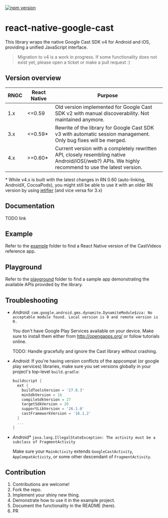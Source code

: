 [![npm version](https://badge.fury.io/js/react-native-google-cast.svg)](https://badge.fury.io/js/react-native-google-cast)

# react-native-google-cast

This library wraps the native Google Cast SDK v4 for Android and iOS, providing a unified JavaScript interface.

> Migration to v4 is a work in progress. If some functionality does not exist yet, please open a ticket or make a pull request :)

## Version overview

| RNGC | React Native | Purpose                                                                                                                                            |
| ---- | ------------ | -------------------------------------------------------------------------------------------------------------------------------------------------- |
| 1.x  | <=0.59       | Old version implemented for Google Cast SDK v2 with manual discoverability. Not maintained anymore.                                                |
| 3.x  | <=0.59*      | Rewrite of the library for Google Cast SDK v3 with automatic session management. Only bug fixes will be merged.                                    |
| 4.x  | >=0.60*      | Current version with a completely rewritten API, closely resembling native Android/iOS(/web?) APIs. We highly recommend to use the latest version. |

\* While v4.x is built with the latest changes in RN 0.60 (auto-linking, AndroidX, CocoaPods), you might still be able to use it with an older RN version by using [jetifier](https://github.com/mikehardy/jetifier#usage-for-source-files) (and vice versa for 3.x)

## Documentation

TODO link

## Example

Refer to the [example](example/) folder to find a React Native version of the CastVideos reference app.

## Playground

Refer to the [playground](playground/) folder to find a sample app demonstrating the available APIs provided by the library.

## Troubleshooting

- _Android:_ `com.google.android.gms.dynamite.DynamiteModule$zza: No acceptable module found. Local version is 0 and remote version is 0.`

  You don't have Google Play Services available on your device. Make sure to install them either from http://opengapps.org/ or follow tutorials online.

  TODO: Handle gracefully and ignore the Cast library without crashing.

- _Android:_ If you're having version conflicts of the appcompat (or google play services) libraries, make sure you set versions globally in your project's top-level `build.gradle`:

  ```gradle
  buildscript {
    ext {
      buildToolsVersion = '27.0.3'
      minSdkVersion = 16
      compileSdkVersion = 27
      targetSdkVersion = 26
      supportLibVersion = '26.1.0'
      castFrameworkVersion = '16.1.2'
    }
    ...
  }
  ```

- _Android\*_ `java.lang.IllegalStateException: The activity must be a subclass of FragmentActivity`

  Make sure your `MainActivity` extends `GoogleCastActivity`, `AppCompatActivity`, or some other descendant of `FragmentActivity`.

## Contribution

1. Contributions are welcome!
2. Fork the repo.
3. Implement your shiny new thing.
4. Demonstrate how to use it in the example project.
5. Document the functionality in the README (here).
6. PR
